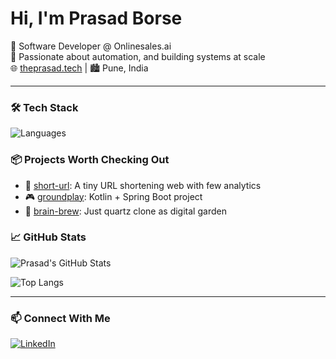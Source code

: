 # Hi, I'm Prasad Borse

🚀 Software Developer @ Onlinesales.ai  
🧠 Passionate about automation, and building systems at scale  
🌐 [theprasad.tech](https://theprasad.tech) | 🏙 Pune, India

---

### 🛠 Tech Stack
![Languages](https://skillicons.dev/icons?i=js,ts,kotlin,python,docker,git,linux,gcp)

### 📦 Projects Worth Checking Out
- 🔗 [short-url](https://github.com/prasadborse02/short-url): A tiny URL shortening web with few analytics
- 🎮 [groundplay](https://github.com/prasadborse02/groundplay): Kotlin + Spring Boot project
- 🧠 [brain-brew](https://github.com/prasadborse02/brain-brew): Just quartz clone as digital garden

### 📈 GitHub Stats
![Prasad's GitHub Stats](https://github-readme-stats.vercel.app/api?username=prasadborse02&show_icons=true&theme=radical)

![Top Langs](https://github-readme-stats.vercel.app/api/top-langs/?username=prasadborse02&layout=compact&theme=radical)

---

### 📫 Connect With Me
[![LinkedIn](https://img.shields.io/badge/LinkedIn-blue?logo=linkedin&logoColor=white)](https://linkedin.com/in/borseprasad)
